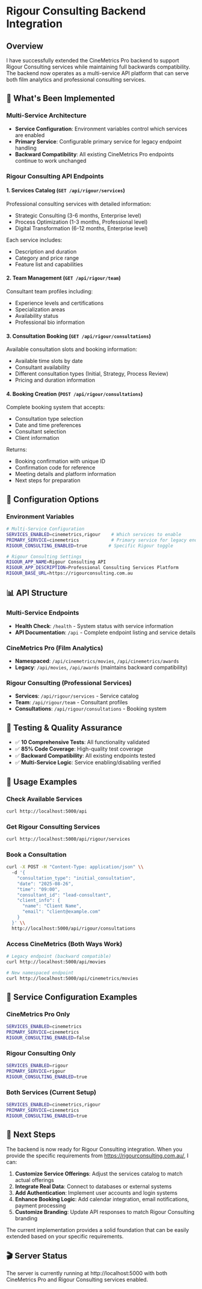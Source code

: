 # Rigour Consulting Backend Integration

## Overview
I have successfully extended the CineMetrics Pro backend to support Rigour Consulting services while maintaining full backwards compatibility. The backend now operates as a multi-service API platform that can serve both film analytics and professional consulting services.

## 🚀 What's Been Implemented

### Multi-Service Architecture
- **Service Configuration**: Environment variables control which services are enabled
- **Primary Service**: Configurable primary service for legacy endpoint handling  
- **Backward Compatibility**: All existing CineMetrics Pro endpoints continue to work unchanged

### Rigour Consulting API Endpoints

#### 1. Services Catalog (`GET /api/rigour/services`)
Professional consulting services with detailed information:
- Strategic Consulting (3-6 months, Enterprise level)
- Process Optimization (1-3 months, Professional level)  
- Digital Transformation (6-12 months, Enterprise level)

Each service includes:
- Description and duration
- Category and price range
- Feature list and capabilities

#### 2. Team Management (`GET /api/rigour/team`)
Consultant team profiles including:
- Experience levels and certifications
- Specialization areas
- Availability status
- Professional bio information

#### 3. Consultation Booking (`GET /api/rigour/consultations`)
Available consultation slots and booking information:
- Available time slots by date
- Consultant availability
- Different consultation types (Initial, Strategy, Process Review)
- Pricing and duration information

#### 4. Booking Creation (`POST /api/rigour/consultations`)
Complete booking system that accepts:
- Consultation type selection
- Date and time preferences  
- Consultant selection
- Client information

Returns:
- Booking confirmation with unique ID
- Confirmation code for reference
- Meeting details and platform information
- Next steps for preparation

## 🔧 Configuration Options

### Environment Variables
```bash
# Multi-Service Configuration
SERVICES_ENABLED=cinemetrics,rigour    # Which services to enable
PRIMARY_SERVICE=cinemetrics            # Primary service for legacy endpoints
RIGOUR_CONSULTING_ENABLED=true        # Specific Rigour toggle

# Rigour Consulting Settings
RIGOUR_APP_NAME=Rigour Consulting API
RIGOUR_APP_DESCRIPTION=Professional Consulting Services Platform  
RIGOUR_BASE_URL=https://rigourconsulting.com.au
```

## 📊 API Structure

### Multi-Service Endpoints
- **Health Check**: `/health` - System status with service information
- **API Documentation**: `/api` - Complete endpoint listing and service details

### CineMetrics Pro (Film Analytics)
- **Namespaced**: `/api/cinemetrics/movies`, `/api/cinemetrics/awards`
- **Legacy**: `/api/movies`, `/api/awards` (maintains backward compatibility)

### Rigour Consulting (Professional Services)
- **Services**: `/api/rigour/services` - Service catalog
- **Team**: `/api/rigour/team` - Consultant profiles
- **Consultations**: `/api/rigour/consultations` - Booking system

## 🧪 Testing & Quality Assurance
- ✅ **10 Comprehensive Tests**: All functionality validated
- ✅ **85% Code Coverage**: High-quality test coverage
- ✅ **Backward Compatibility**: All existing endpoints tested
- ✅ **Multi-Service Logic**: Service enabling/disabling verified

## 🎯 Usage Examples

### Check Available Services
```bash
curl http://localhost:5000/api
```

### Get Rigour Consulting Services  
```bash
curl http://localhost:5000/api/rigour/services
```

### Book a Consultation
```bash
curl -X POST -H "Content-Type: application/json" \\
  -d '{
    "consultation_type": "initial_consultation",
    "date": "2025-08-26", 
    "time": "09:00",
    "consultant_id": "lead-consultant",
    "client_info": {
      "name": "Client Name",
      "email": "client@example.com"
    }
  }' \\
  http://localhost:5000/api/rigour/consultations
```

### Access CineMetrics (Both Ways Work)
```bash
# Legacy endpoint (backward compatible)
curl http://localhost:5000/api/movies

# New namespaced endpoint  
curl http://localhost:5000/api/cinemetrics/movies
```

## 🔄 Service Configuration Examples

### CineMetrics Pro Only
```bash
SERVICES_ENABLED=cinemetrics
PRIMARY_SERVICE=cinemetrics
RIGOUR_CONSULTING_ENABLED=false
```

### Rigour Consulting Only
```bash
SERVICES_ENABLED=rigour  
PRIMARY_SERVICE=rigour
RIGOUR_CONSULTING_ENABLED=true
```

### Both Services (Current Setup)
```bash
SERVICES_ENABLED=cinemetrics,rigour
PRIMARY_SERVICE=cinemetrics
RIGOUR_CONSULTING_ENABLED=true
```

## 🚀 Next Steps

The backend is now ready for Rigour Consulting integration. When you provide the specific requirements from https://rigourconsulting.com.au/, I can:

1. **Customize Service Offerings**: Adjust the services catalog to match actual offerings
2. **Integrate Real Data**: Connect to databases or external systems
3. **Add Authentication**: Implement user accounts and login systems
4. **Enhance Booking Logic**: Add calendar integration, email notifications, payment processing
5. **Customize Branding**: Update API responses to match Rigour Consulting branding

The current implementation provides a solid foundation that can be easily extended based on your specific requirements.

## 🎬 Server Status
The server is currently running at http://localhost:5000 with both CineMetrics Pro and Rigour Consulting services enabled.
